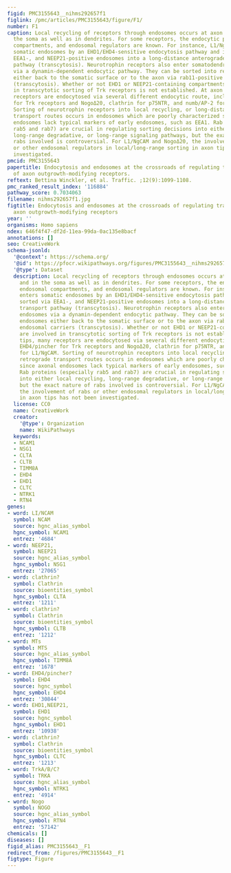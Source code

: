 ```yaml
---
figid: PMC3155643__nihms292657f1
figlink: /pmc/articles/PMC3155643/figure/F1/
number: F1
caption: Local recycling of receptors through endosomes occurs at axon tips and in
  the soma as well as in dendrites. For some receptors, the endocytic pathways, endosomal
  compartments, and endosomal regulators are known. For instance, L1/NgCAM enters
  somatic endosomes by an EHD1/EHD4-sensitive endocytosis pathway and is sorted via
  EEA1-, and NEEP21-positive endosomes into a long-distance anterograde transport
  pathway (transcytosis). Neurotrophin receptors also enter somatodendritic endosomes
  via a dynamin-dependent endocytic pathway. They can be sorted into recycling endosomes
  either back to the somatic surface or to the axon via rab11-positive endosomal carriers
  (transcytosis). Whether or not EHD1 or NEEP21-containing compartments are involved
  in transcytotic sorting of Trk receptors is not established. At axon tips, many
  receptors are endocytosed via several different endocytic route, including EHD4/pincher
  for Trk receptors and NogoΔ20, clathrin for p75NTR, and numb/AP-2 for L1/NgCAM.
  Sorting of neurotrophin receptors into local recycling, or long-distance retrograde
  transport routes occurs in endosomes which are poorly characterized since axonal
  endosomes lack typical markers of early endosomes, such as EEA1. Rab proteins (especially
  rab5 and rab7) are crucial in regulating sorting decisions into either local recycling,
  long-range degradative, or long-range signaling pathways, but the exact nature of
  rabs involved is controversial. For L1/NgCAM and NogoΔ20, the involvement of rabs
  or other endosomal regulators in local/long-range sorting in axon tips has not been
  investigated.
pmcid: PMC3155643
papertitle: Endocytosis and endosomes at the crossroads of regulating trafficking
  of axon outgrowth-modifying receptors.
reftext: Bettina Winckler, et al. Traffic. ;12(9):1099-1108.
pmc_ranked_result_index: '116884'
pathway_score: 0.7034063
filename: nihms292657f1.jpg
figtitle: Endocytosis and endosomes at the crossroads of regulating trafficking of
  axon outgrowth-modifying receptors
year: ''
organisms: Homo sapiens
ndex: 646f4f47-df2d-11ea-99da-0ac135e8bacf
annotations: []
seo: CreativeWork
schema-jsonld:
  '@context': https://schema.org/
  '@id': https://pfocr.wikipathways.org/figures/PMC3155643__nihms292657f1.html
  '@type': Dataset
  description: Local recycling of receptors through endosomes occurs at axon tips
    and in the soma as well as in dendrites. For some receptors, the endocytic pathways,
    endosomal compartments, and endosomal regulators are known. For instance, L1/NgCAM
    enters somatic endosomes by an EHD1/EHD4-sensitive endocytosis pathway and is
    sorted via EEA1-, and NEEP21-positive endosomes into a long-distance anterograde
    transport pathway (transcytosis). Neurotrophin receptors also enter somatodendritic
    endosomes via a dynamin-dependent endocytic pathway. They can be sorted into recycling
    endosomes either back to the somatic surface or to the axon via rab11-positive
    endosomal carriers (transcytosis). Whether or not EHD1 or NEEP21-containing compartments
    are involved in transcytotic sorting of Trk receptors is not established. At axon
    tips, many receptors are endocytosed via several different endocytic route, including
    EHD4/pincher for Trk receptors and NogoΔ20, clathrin for p75NTR, and numb/AP-2
    for L1/NgCAM. Sorting of neurotrophin receptors into local recycling, or long-distance
    retrograde transport routes occurs in endosomes which are poorly characterized
    since axonal endosomes lack typical markers of early endosomes, such as EEA1.
    Rab proteins (especially rab5 and rab7) are crucial in regulating sorting decisions
    into either local recycling, long-range degradative, or long-range signaling pathways,
    but the exact nature of rabs involved is controversial. For L1/NgCAM and NogoΔ20,
    the involvement of rabs or other endosomal regulators in local/long-range sorting
    in axon tips has not been investigated.
  license: CC0
  name: CreativeWork
  creator:
    '@type': Organization
    name: WikiPathways
  keywords:
  - NCAM1
  - NSG1
  - CLTA
  - CLTB
  - TIMM8A
  - EHD4
  - EHD1
  - CLTC
  - NTRK1
  - RTN4
genes:
- word: LI/NCAM
  symbol: NCAM
  source: hgnc_alias_symbol
  hgnc_symbol: NCAM1
  entrez: '4684'
- word: NEEP21,
  symbol: NEEP21
  source: hgnc_alias_symbol
  hgnc_symbol: NSG1
  entrez: '27065'
- word: clathrin?
  symbol: Clathrin
  source: bioentities_symbol
  hgnc_symbol: CLTA
  entrez: '1211'
- word: clathrin?
  symbol: Clathrin
  source: bioentities_symbol
  hgnc_symbol: CLTB
  entrez: '1212'
- word: MTs
  symbol: MTS
  source: hgnc_alias_symbol
  hgnc_symbol: TIMM8A
  entrez: '1678'
- word: EHD4/pincher?
  symbol: EHD4
  source: hgnc_symbol
  hgnc_symbol: EHD4
  entrez: '30844'
- word: EHD1,NEEP21,
  symbol: EHD1
  source: hgnc_symbol
  hgnc_symbol: EHD1
  entrez: '10938'
- word: clathrin?
  symbol: Clathrin
  source: bioentities_symbol
  hgnc_symbol: CLTC
  entrez: '1213'
- word: TrkA/B/C?
  symbol: TRKA
  source: hgnc_alias_symbol
  hgnc_symbol: NTRK1
  entrez: '4914'
- word: Nogo
  symbol: NOGO
  source: hgnc_alias_symbol
  hgnc_symbol: RTN4
  entrez: '57142'
chemicals: []
diseases: []
figid_alias: PMC3155643__F1
redirect_from: /figures/PMC3155643__F1
figtype: Figure
---
```

